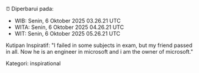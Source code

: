 ⏰ Diperbarui pada:
- WIB: Senin, 6 Oktober 2025 03.26.21 UTC
- WITA: Senin, 6 Oktober 2025 04.26.21 UTC
- WIT: Senin, 6 Oktober 2025 05.26.21 UTC

Kutipan Inspiratif:
"I failed in some subjects in exam, but my friend passed in all. Now he is an engineer in microsoft and i am the owner of microsoft."


Kategori: inspirational

